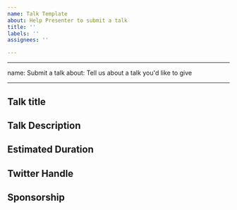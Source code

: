 ```yaml
---
name: Talk Template
about: Help Presenter to submit a talk
title: ''
labels: ''
assignees: ''

---
```


---
name: Submit a talk
about: Tell us about a talk you'd like to give

---

## Talk title

## Talk Description

## Estimated Duration


## Twitter Handle
<!-- So we can promote the talk, can we know your Twitter handle? -->

## Sponsorship
<!-- We know you are doing cool things with Ansible, though are you also hiring or looking to promote your business?
Would your company be interested in sponsoring the drinks and/or pizza? -->

